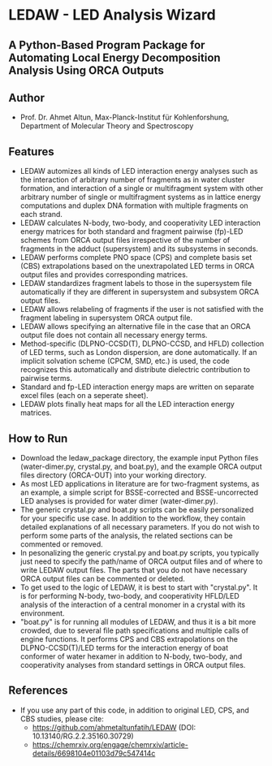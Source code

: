 #  LEDAW - LED Analysis Wizard   
## A Python-Based Program Package for Automating Local Energy Decomposition Analysis Using ORCA Outputs 
## Author

- Prof. Dr. Ahmet Altun, Max-Planck-Institut für Kohlenforshung, Department of Molecular Theory and Spectroscopy

## Features

- LEDAW automizes all kinds of LED interaction energy analyses such as the interaction of arbitrary number of fragments as in water cluster formation, and interaction of a single or multifragment system with other arbitrary number of single or multifragment systems as in lattice energy computations and duplex DNA formation with multiple fragments on each strand.
- LEDAW calculates N-body, two-body, and cooperativity LED interaction energy matrices for both standard and fragment pairwise (fp)-LED schemes from ORCA output files irrespective of the number of fragments in the adduct (supersystem) and its subsystems in seconds.
- LEDAW performs complete PNO space (CPS) and complete basis set (CBS) extrapolations based on the unextrapolated LED terms in ORCA output files and provides corresponding matrices.
- LEDAW standardizes fragment labels to those in the supersystem file automatically if they are different in supersystem and subsystem ORCA output files.
- LEDAW allows relabeling of fragments if the user is not satisfied with the fragment labeling in supersystem ORCA output file.
- LEDAW allows specifying an alternative file in the case that an ORCA output file does not contain all necessary energy terms. 
- Method-specific (DLPNO-CCSD(T), DLPNO-CCSD, and HFLD) collection of LED terms, such as London dispersion, are done automatically. If an implicit solvation scheme (CPCM, SMD, etc.) is used, the code recognizes this automatically and distribute dielectric contribution to pairwise terms. 
- Standard and fp-LED interaction energy maps are written on separate excel files (each on a seperate sheet).
- LEDAW plots finally heat maps for all the LED interaction energy matrices.

## How to Run
- Download the ledaw_package directory, the example input Python files (water-dimer.py, crystal.py, and boat.py), and the example ORCA output files directory (ORCA-OUT) into your working directory.
- As most LED applications in literature are for two-fragment systems, as an example, a simple script for BSSE-corrected and BSSE-uncorrected LED analyses is provided for water dimer (water-dimer.py).
- The generic crystal.py and boat.py scripts can be easily personalized for your specific use case. In addition to the workflow, they contain detailed explanations of all necessary parameters. If you do not wish to perform some parts of the analysis, the related sections can be commented or removed.  
- In pesonalizing the generic crystal.py and boat.py scripts, you typically just need to specify the path/name of ORCA output files and of where to write LEDAW output files. The parts that you do not have necessary ORCA output files can be commented or deleted.
- To get used to the logic of LEDAW, it is best to start with "crystal.py". It is for performing N-body, two-body, and cooperativity HFLD/LED analysis of the interaction of a central monomer in a crystal with its environment.
- "boat.py" is for running all modules of LEDAW, and thus it is a bit more crowded, due to several file path specifications and multiple calls of engine functions. It performs CPS and CBS extrapolations on the DLPNO-CCSD(T)/LED terms for the interaction energy of boat conformer of water hexamer in addition to N-body, two-body, and cooperativity analyses from standard settings in ORCA output files.

## References
- If you use any part of this code, in addition to original LED, CPS, and CBS studies, please cite: 
    - https://github.com/ahmetaltunfatih/LEDAW (DOI: 10.13140/RG.2.2.35160.30729)
    - https://chemrxiv.org/engage/chemrxiv/article-details/6698104e01103d79c547414c

